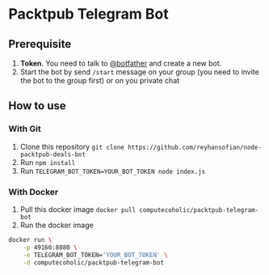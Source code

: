 # Packtpub Telegram Bot

## Prerequisite

1. **Token**. You need to talk to [@botfather](https://telegram.me/BotFather) and create a new bot.
2. Start the bot by send `/start` message on your group (you need to invite the bot to the group first) or on you private chat

## How to use
### With Git

1. Clone this repository `git clone https://github.com/reyhansofian/node-packtpub-deals-bot`
2. Run `npm install`
3. Run `TELEGRAM_BOT_TOKEN=YOUR_BOT_TOKEN node index.js`

### With Docker

1. Pull this docker image `docker pull computecoholic/packtpub-telegram-bot`
2. Run the docker image

```sh
docker run \
    -p 49160:8080 \
    -e TELEGRAM_BOT_TOKEN='YOUR_BOT_TOKEN' \
    -d computecoholic/packtpub-telegram-bot
```
